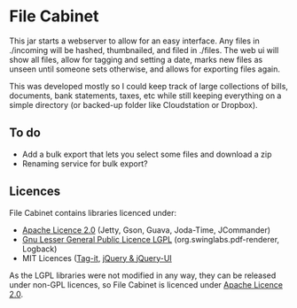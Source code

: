 # File Cabinet

This jar starts a webserver to allow for an easy interface. Any files in ./incoming will be hashed, thumbnailed, and filed in ./files. The web ui will show all files, allow for tagging and setting a date, marks new files as unseen until someone sets otherwise, and allows for exporting files again.

This was developed mostly so I could keep track of large collections of bills, documents, bank statements, taxes, etc while still keeping everything on a simple directory (or backed-up folder like Cloudstation or Dropbox).

## To do
* Add a bulk export that lets you select some files and download a zip
 * Renaming service for bulk export?

## Licences
File Cabinet contains libraries licenced under:

* [Apache Licence 2.0][apache20] (Jetty, Gson, Guava, Joda-Time, JCommander)
* [Gnu Lesser General Public Licence LGPL][lgpl] (org.swinglabs.pdf-renderer, Logback)
* MIT Licences ([Tag-it][mit-tagit], [jQuery & jQuery-UI][mit-jquery]

As the LGPL libraries were not modified in any way, they can be released under non-GPL licences, so File Cabinet is licenced under [Apache Licence 2.0][apache20].

[apache20]: http://www.apache.org/licenses/LICENSE-2.0.html
[lgpl]: http://www.gnu.org/copyleft/lesser.html
[mit-tagit]: http://aehlke.github.com/tag-it/LICENSE
[mit-jquery]: https://github.com/jquery/jquery/blob/master/MIT-LICENSE.txt
